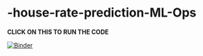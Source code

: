 # -house-rate-prediction-ML-Ops

**CLICK ON THIS TO RUN THE CODE**

[![Binder](https://mybinder.org/badge_logo.svg)](https://mybinder.org/v2/gh/ALAUKI22/-house-rate-prediction-ML-Ops/HEAD)

